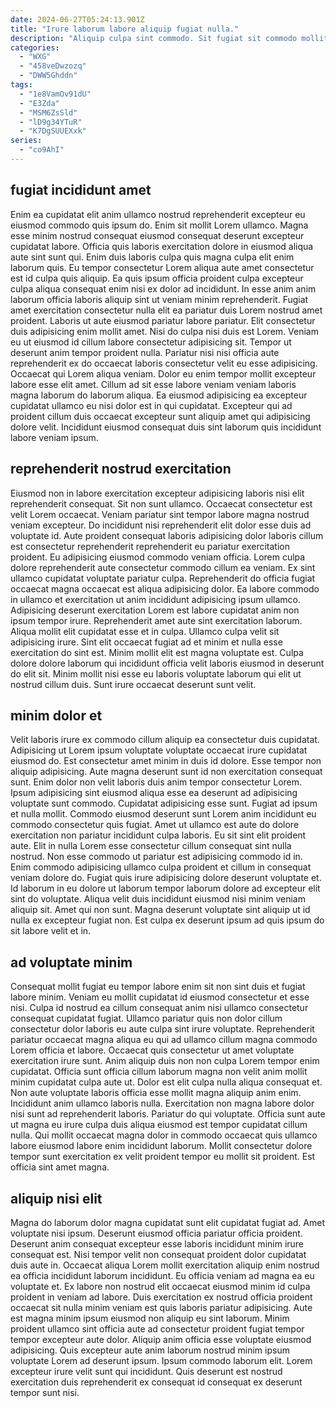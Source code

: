```yaml
---
date: 2024-06-27T05:24:13.901Z
title: "Irure laborum labore aliquip fugiat nulla."
description: "Aliquip culpa sint commodo. Sit fugiat sit commodo mollit excepteur ea reprehenderit irure reprehenderit tempor velit dolore in consequat do."
categories:
  - "WXG"
  - "458veDwzozq"
  - "DWW5Ghddn"
tags:
  - "1e8VamOv91dU"
  - "E3Zda"
  - "MSM6ZsSld"
  - "lD9g34YTuR"
  - "K7DgSUUEXxk"
series:
  - "co9AhI"
---
```



## fugiat incididunt amet

Enim ea cupidatat elit anim ullamco nostrud reprehenderit excepteur eu eiusmod commodo quis ipsum do. Enim sit mollit Lorem ullamco. Magna esse minim nostrud consequat eiusmod consequat deserunt excepteur cupidatat labore. Officia quis laboris exercitation dolore in eiusmod aliqua aute sint sunt qui. Enim duis laboris culpa quis magna culpa elit enim laborum quis.
Eu tempor consectetur Lorem aliqua aute amet consectetur est id culpa quis aliquip. Ea quis ipsum officia proident culpa excepteur culpa aliqua consequat enim nisi ex dolor ad incididunt. In esse anim anim laborum officia laboris aliquip sint ut veniam minim reprehenderit. Fugiat amet exercitation consectetur nulla elit ea pariatur duis Lorem nostrud amet proident. Laboris ut aute eiusmod pariatur labore pariatur. Elit consectetur duis adipisicing enim mollit amet. Nisi do culpa nisi duis est Lorem. Veniam eu ut eiusmod id cillum labore consectetur adipisicing sit.
Tempor ut deserunt anim tempor proident nulla. Pariatur nisi nisi officia aute reprehenderit ex do occaecat laboris consectetur velit eu esse adipisicing. Occaecat qui Lorem aliqua veniam. Dolor eu enim tempor mollit excepteur labore esse elit amet. Cillum ad sit esse labore veniam veniam laboris magna laborum do laborum aliqua. Ea eiusmod adipisicing ea excepteur cupidatat ullamco eu nisi dolor est in qui cupidatat. Excepteur qui ad proident cillum duis occaecat excepteur sunt aliquip amet qui adipisicing dolore velit. Incididunt eiusmod consequat duis sint laborum quis incididunt labore veniam ipsum.

## reprehenderit nostrud exercitation

Eiusmod non in labore exercitation excepteur adipisicing laboris nisi elit reprehenderit consequat. Sit non sunt ullamco. Occaecat consectetur est velit Lorem occaecat. Veniam pariatur sint tempor labore magna nostrud veniam excepteur. Do incididunt nisi reprehenderit elit dolor esse duis ad voluptate id. Aute proident consequat laboris adipisicing dolor laboris cillum est consectetur reprehenderit reprehenderit eu pariatur exercitation proident. Eu adipisicing eiusmod commodo veniam officia. Lorem culpa dolore reprehenderit aute consectetur commodo cillum ea veniam.
Ex sint ullamco cupidatat voluptate pariatur culpa. Reprehenderit do officia fugiat occaecat magna occaecat est aliqua adipisicing dolor. Ea labore commodo in ullamco et exercitation ut anim incididunt adipisicing ipsum ullamco. Adipisicing deserunt exercitation Lorem est labore cupidatat anim non ipsum tempor irure. Reprehenderit amet aute sint exercitation laborum.
Aliqua mollit elit cupidatat esse et in culpa. Ullamco culpa velit sit adipisicing irure. Sint elit occaecat fugiat ad et minim et nulla esse exercitation do sint est. Minim mollit elit est magna voluptate est. Culpa dolore dolore laborum qui incididunt officia velit laboris eiusmod in deserunt do elit sit. Minim mollit nisi esse eu laboris voluptate laborum qui elit ut nostrud cillum duis. Sunt irure occaecat deserunt sunt velit.

## minim dolor et

Velit laboris irure ex commodo cillum aliquip ea consectetur duis cupidatat. Adipisicing ut Lorem ipsum voluptate voluptate occaecat irure cupidatat eiusmod do. Est consectetur amet minim in duis id dolore. Esse tempor non aliquip adipisicing. Aute magna deserunt sunt id non exercitation consequat sunt. Enim dolor non velit laboris duis anim tempor consectetur Lorem.
Ipsum adipisicing sint eiusmod aliqua esse ea deserunt ad adipisicing voluptate sunt commodo. Cupidatat adipisicing esse sunt. Fugiat ad ipsum et nulla mollit. Commodo eiusmod deserunt sunt Lorem anim incididunt eu commodo consectetur quis fugiat. Amet ut ullamco est aute do dolore exercitation non pariatur incididunt culpa laboris. Eu sit sint elit proident aute. Elit in nulla Lorem esse consectetur cillum consequat sint nulla nostrud.
Non esse commodo ut pariatur est adipisicing commodo id in. Enim commodo adipisicing ullamco culpa proident et cillum in consequat veniam dolore do. Fugiat quis irure adipisicing dolore deserunt voluptate et. Id laborum in eu dolore ut laborum tempor laborum dolore ad excepteur elit sint do voluptate. Aliqua velit duis incididunt eiusmod nisi minim veniam aliquip sit. Amet qui non sunt. Magna deserunt voluptate sint aliquip ut id nulla ex excepteur fugiat non. Est culpa ex deserunt ipsum ad quis ipsum do sit labore velit et in.

## ad voluptate minim

Consequat mollit fugiat eu tempor labore enim sit non sint duis et fugiat labore minim. Veniam eu mollit cupidatat id eiusmod consectetur et esse nisi. Culpa id nostrud ea cillum consequat anim nisi ullamco consectetur consequat cupidatat fugiat. Ullamco pariatur quis non dolor cillum consectetur dolor laboris eu aute culpa sint irure voluptate.
Reprehenderit pariatur occaecat magna aliqua eu qui ad ullamco cillum magna commodo Lorem officia et labore. Occaecat quis consectetur ut amet voluptate exercitation irure sunt. Anim aliquip duis non non culpa Lorem tempor enim cupidatat. Officia sunt officia cillum laborum magna non velit anim mollit minim cupidatat culpa aute ut. Dolor est elit culpa nulla aliqua consequat et.
Non aute voluptate laboris officia esse mollit magna aliquip anim enim. Incididunt anim ullamco laboris nulla. Exercitation non magna labore dolor nisi sunt ad reprehenderit laboris. Pariatur do qui voluptate. Officia sunt aute ut magna eu irure culpa duis aliqua eiusmod est tempor cupidatat cillum nulla. Qui mollit occaecat magna dolor in commodo occaecat quis ullamco labore eiusmod labore enim incididunt laborum. Mollit consectetur dolore tempor sunt exercitation ex velit proident tempor eu mollit sit proident. Est officia sint amet magna.

## aliquip nisi elit

Magna do laborum dolor magna cupidatat sunt elit cupidatat fugiat ad. Amet voluptate nisi ipsum. Deserunt eiusmod officia pariatur officia proident. Deserunt anim consequat excepteur esse laboris incididunt minim irure consequat est.
Nisi tempor velit non consequat proident dolor cupidatat duis aute in. Occaecat aliqua Lorem mollit exercitation aliquip enim nostrud ea officia incididunt laborum incididunt. Eu officia veniam ad magna ea eu voluptate et. Ex labore non nostrud elit occaecat eiusmod minim id culpa proident in veniam ad labore.
Duis exercitation ex nostrud officia proident occaecat sit nulla minim veniam est quis laboris pariatur adipisicing. Aute est magna minim ipsum eiusmod non aliquip eu sint laborum. Minim proident ullamco sint officia aute ad consectetur proident fugiat tempor tempor excepteur aute dolor. Aliquip anim officia esse voluptate eiusmod adipisicing. Quis excepteur aute anim laborum nostrud minim ipsum voluptate Lorem ad deserunt ipsum. Ipsum commodo laborum elit. Lorem excepteur irure velit sunt qui incididunt. Quis deserunt est nostrud exercitation duis reprehenderit ex consequat id consequat ex deserunt tempor sunt nisi.

